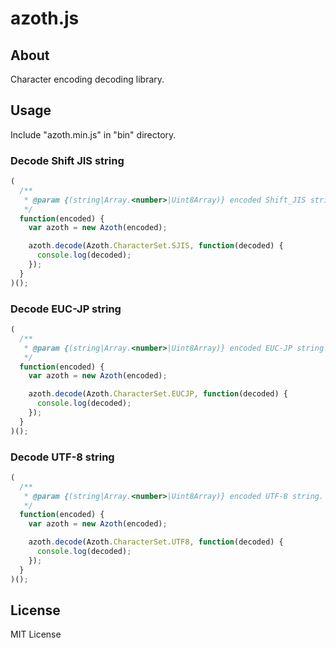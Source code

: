 azoth.js
========

## About

Character encoding decoding library.

## Usage

Include "azoth.min.js" in "bin" directory.

### Decode Shift JIS string

```js
(
  /**
   * @param {(string|Array.<number>|Uint8Array)} encoded Shift_JIS string.
   */
  function(encoded) {
    var azoth = new Azoth(encoded);

    azoth.decode(Azoth.CharacterSet.SJIS, function(decoded) {
      console.log(decoded);
    });
  }
)();
```

### Decode EUC-JP string

```js
(
  /**
   * @param {(string|Array.<number>|Uint8Array)} encoded EUC-JP string.
   */
  function(encoded) {
    var azoth = new Azoth(encoded);

    azoth.decode(Azoth.CharacterSet.EUCJP, function(decoded) {
      console.log(decoded);
    });
  }
)();
```

### Decode UTF-8 string

```js
(
  /**
   * @param {(string|Array.<number>|Uint8Array)} encoded UTF-8 string.
   */
  function(encoded) {
    var azoth = new Azoth(encoded);

    azoth.decode(Azoth.CharacterSet.UTF8, function(decoded) {
      console.log(decoded);
    });
  }
)();
```

## License

MIT License

